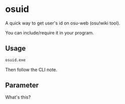 # osuid

A quick way to get user's id on osu-web (osu!wiki tool).

You can include/require it in your program.

## Usage

```bash
osuid.exe
```

Then follow the CLI note.

## Parameter

What's this?
